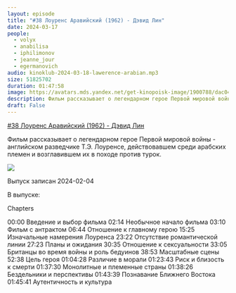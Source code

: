 ```yaml
---
layout: episode
title: "#38 Лоуренс Аравийский (1962) - Дэвид Лин"
date: 2024-03-17
people:
  - volyx
  - anabilisa
  - iphilimonov
  - jeanne_jour
  - egermanovich
audio: kinoklub-2024-03-18-lawerence-arabian.mp3
size: 51825702
duration: 01:47:58
image: https://avatars.mds.yandex.net/get-kinopoisk-image/1900788/dac0474a-5c74-4024-8e4a-5c98a2a45a19/600x
description: Фильм рассказывает о легендарном герое Первой мировой войны - английском разведчике Т.Э. Лоуренсе, действовавшем среди арабских племен и возглавившем их в походе против турок.
draft: False
---
```


[#38 Лоуренс Аравийский (1962) - Дэвид Лин](https://www.kinopoisk.ru/film/347/)

Фильм рассказывает о легендарном герое Первой мировой войны - английском разведчике Т.Э. Лоуренсе, действовавшем среди арабских племен и возглавившем их в походе против турок.

![](https://avatars.mds.yandex.net/get-kinopoisk-image/1900788/dac0474a-5c74-4024-8e4a-5c98a2a45a19/600x)

Выпуск записан 2024-02-04

В выпуске:

Chapters

00:00 Введение и выбор фильма
02:14 Необычное начало фильма
03:10 Фильм с антрактом
06:44 Отношение к главному герою
15:25 Изначальные намерения Лоуренса
23:22 Отсутствие романтической линии
27:23 Планы и ожидания
30:35 Отношение к сексуальности
33:05 Британцы во время войны и роль бедуинов
38:53 Масштабные сцены
52:38 Цель героя
01:04:28 Различие в морали
01:23:43 Риск и близость к смерти
01:37:30 Монолитные и племенные страны
01:38:26 Бездельники и перспективы
01:43:39 Познавание Ближнего Востока
01:45:41 Аутентичность и культура
